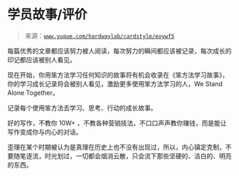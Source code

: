 # 学员故事/评价

> 来源：[`www.yuque.com/hardwaylab/cardstyle/eoywf5`](https://www.yuque.com/hardwaylab/cardstyle/eoywf5)



每篇优秀的文章都应该努力被人阅读，每次努力的瞬间都应该被记录，每次成长的印记都应该被别人看见。 

现在开始，你用笨方法学习任何知识的故事将有机会收录在《笨方法学习故事》，你的学习成长记录将会被别人看见，激励更多使用笨方法学习的人，We Stand Alone Together。 

记录每个使用笨方法去学习、思考、行动的成长故事。 

好的写作，不教你 10W+ ，不教各种营销技法，不口口声声教你赚钱，而是能让写作变成你与内心的对话。 

歪理在某个时期被认为是真理在历史上也不没有出现过，所以，内心镇定克制，不要随笔逐流，时光划过，一切都会烟消云散，只会流下那些坚硬的、洁白的、明亮的东西。